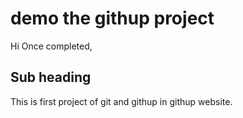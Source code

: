 # demo the githup project

Hi
Once completed,

## Sub heading 

This is first project of git and githup in githup website.

